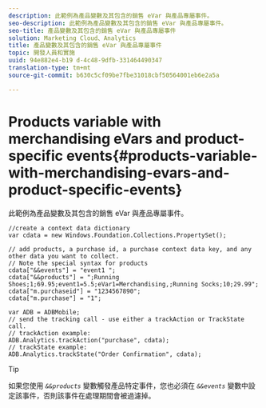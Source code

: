 ```yaml
---
description: 此範例為產品變數及其包含的銷售 eVar 與產品專屬事件。
seo-description: 此範例為產品變數及其包含的銷售 eVar 與產品專屬事件。
seo-title: 產品變數及其包含的銷售 eVar 與產品專屬事件
solution: Marketing Cloud、Analytics
title: 產品變數及其包含的銷售 eVar 與產品專屬事件
topic: 開發人員和實施
uuid: 94e882e4-b19 d-4c48-9dfb-331464490347
translation-type: tm+mt
source-git-commit: b630c5cf09be7fbe31018cbf50564001eb6e2a5a

---
```



# Products variable with merchandising eVars and product-specific events{#products-variable-with-merchandising-evars-and-product-specific-events}

此範例為產品變數及其包含的銷售 eVar 與產品專屬事件。

```
//create a context data dictionary 
var cdata = new Windows.Foundation.Collections.PropertySet(); 
  
// add products, a purchase id, a purchase context data key, and any other data you want to collect. 
// Note the special syntax for products 
cdata["&&events"] = "event1 "; 
cdata["&&products"] = ";Running Shoes;1;69.95;event1=5.5;eVar1=Merchandising,;Running Socks;10;29.99"; 
cdata["m.purchaseid"] = "1234567890"; 
cdata["m.purchase"] = "1"; 
  
var ADB = ADBMobile; 
// send the tracking call - use either a trackAction or TrackState call. 
// trackAction example: 
ADB.Analytics.trackAction("purchase", cdata); 
// trackState example: 
ADB.Analytics.trackState("Order Confirmation", cdata);
```

>[!TIP]
>
>如果您使用 *`&&products`* 變數觸發產品特定事件，您也必須在 *`&&events`* 變數中設定該事件，否則該事件在處理期間會被過濾掉。

